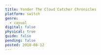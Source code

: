```yaml
---
title: Yonder The Cloud Catcher Chronicles
platform: switch
genre:
  - casual
digital: false
physical: true
guide: false
pending: false
posted: 2018-08-12
---
```

